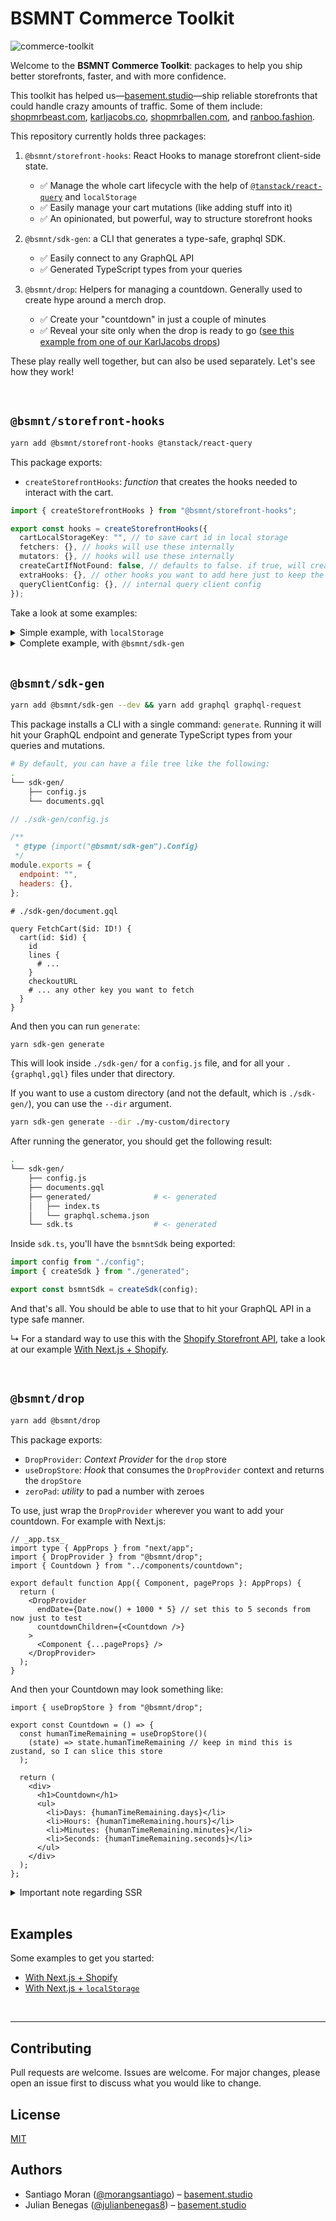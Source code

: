 # BSMNT Commerce Toolkit

![commerce-toolkit](https://user-images.githubusercontent.com/40034115/195423154-223a8187-5c3c-4caa-a19a-843b07d1684a.jpeg)

Welcome to the **BSMNT Commerce Toolkit**: packages to help you ship better storefronts, faster, and with more confidence.

This toolkit has helped us—[basement.studio](https://basement.studio/)—ship reliable storefronts that could handle crazy amounts of traffic. Some of them include: [shopmrbeast.com](https://shopmrbeast.com/), [karljacobs.co](https://karljacobs.co/), [shopmrballen.com](https://shopmrballen.com/), and [ranboo.fashion](https://ranboo.fashion/).

This repository currently holds three packages:

1. `@bsmnt/storefront-hooks`: React Hooks to manage storefront client-side state.

   - ✅ Manage the whole cart lifecycle with the help of [`@tanstack/react-query`](https://tanstack.com/query/v4) and `localStorage`
   - ✅ Easily manage your cart mutations (like adding stuff into it)
   - ✅ An opinionated, but powerful, way to structure storefront hooks

2. `@bsmnt/sdk-gen`: a CLI that generates a type-safe, graphql SDK.

   - ✅ Easily connect to any GraphQL API
   - ✅ Generated TypeScript types from your queries

3. `@bsmnt/drop`: Helpers for managing a countdown. Generally used to create hype around a merch drop.
   - ✅ Create your "countdown" in just a couple of minutes
   - ✅ Reveal your site only when the drop is ready to go ([see this example from one of our KarlJacobs drops](https://twitter.com/MikaelSargsyan/status/1578131832331272224))

These play really well together, but can also be used separately. Let's see how they work!

<br />

## `@bsmnt/storefront-hooks`

```zsh
yarn add @bsmnt/storefront-hooks @tanstack/react-query
```

This package exports:

- `createStorefrontHooks`: _function_ that creates the hooks needed to interact with the cart.

```ts
import { createStorefrontHooks } from "@bsmnt/storefront-hooks";

export const hooks = createStorefrontHooks({
  cartLocalStorageKey: "", // to save cart id in local storage
  fetchers: {}, // hooks will use these internally
  mutators: {}, // hooks will use these internally
  createCartIfNotFound: false, // defaults to false. if true, will create a cart if none is found
  extraHooks: {}, // other hooks you want to add here just to keep the code organized
  queryClientConfig: {}, // internal query client config
});
```

Take a look at some examples:

<details>
    <summary>Simple example, with <code>localStorage</code></summary>
    
```ts
// todo
```
</details>
<details>
    <summary>Complete example, with <code>@bsmnt/sdk-gen</code></summary>

```bash
# Given the following file tree:
.
└── storefront/
    ├── sdk-gen/
    │   └── sdk.ts # generated with @bsmnt/sdk-gen
    └── hooks.ts # <- we'll work here
```

This example depends on [@bsmnt/sdk-gen](#bsmntsdk-gen).

```ts
// ./storefront/hooks.ts

import { createStorefrontHooks } from "@bsmnt/storefront-hooks";
import { bsmntSdk } from "../gql-sdk/sdk";

export const hooks = createStorefrontHooks({
  cartLocalStorageKey: "<my-store>",
  fetchers: {
    fetchCart: async (cartId) => {
      const { cart } = await bsmntSdk.FetchCart({ id: cartId });
      if (cart === undefined) throw new Error("Request failed");
      return cart;
    },
  },
  mutators: {
    addLineItemsToCart: async (cartId, lines) => {
      const { cartLinesAdd } = await bsmntSdk.AddLineItem({
        cartId,
        lines,
      });
      return {
        data: cartLinesAdd?.cart,
        userErrors: cartLinesAdd?.userErrors,
      };
    },
    createCart: async () => {
      const { cartCreate } = await bsmntSdk.CreateCart();
      return {
        data: cartCreate?.cart,
        userErrors: cartCreate?.userErrors,
      };
    },
    createCartWithLines: async (lines) => {
      const { cartCreate } = await bsmntSdk.CreateCartWithLines({ lines });
      return {
        data: cartCreate?.cart,
        userErrors: cartCreate?.userErrors,
      };
    },
    removeLineItemsFromCart: async (cartId, lineIds) => {
      const { cartLinesRemove } = await bsmntSdk.RemoveLineItem({
        cartId,
        lineIds,
      });
      return {
        data: cartLinesRemove?.cart,
        userErrors: cartLinesRemove?.userErrors,
      };
    },
    updateLineItemsInCart: async (cartId, lines) => {
      const { cartLinesUpdate } = await bsmntSdk.UpdateLineItem({
        cartId,
        lines: lines.map((l) => ({
          id: l.merchandiseId,
          quantity: l.quantity,
          attributes: l.attributes,
        })),
      });
      return {
        data: cartLinesUpdate?.cart,
        userErrors: cartLinesUpdate?.userErrors,
      };
    },
  },
});
```

</details>

<br />
 
## `@bsmnt/sdk-gen`

```zsh
yarn add @bsmnt/sdk-gen --dev && yarn add graphql graphql-request
```

This package installs a CLI with a single command: `generate`. Running it will hit your GraphQL endpoint and generate TypeScript types from your queries and mutations.

```bash
# By default, you can have a file tree like the following:
.
└── sdk-gen/
    ├── config.js
    └── documents.gql
```

```js
// ./sdk-gen/config.js

/**
 * @type {import("@bsmnt/sdk-gen").Config}
 */
module.exports = {
  endpoint: "",
  headers: {},
};
```

```gql
# ./sdk-gen/document.gql

query FetchCart($id: ID!) {
  cart(id: $id) {
    id
    lines {
      # ...
    }
    checkoutURL
    # ... any other key you want to fetch
  }
}

```

And then you can run `generate`:

```zsh
yarn sdk-gen generate
```

This will look inside `./sdk-gen/` for a `config.js` file, and for all your `.{graphql,gql}` files under that directory.

If you want to use a custom directory (and not the default, which is `./sdk-gen/`), you can use the `--dir` argument.

```zsh
yarn sdk-gen generate --dir ./my-custom/directory
```

After running the generator, you should get the following result:

```bash
.
└── sdk-gen/
    ├── config.js
    ├── documents.gql
    ├── generated/              # <- generated
    │   ├── index.ts
    │   └── graphql.schema.json
    └── sdk.ts                  # <- generated
```

Inside `sdk.ts`, you'll have the `bsmntSdk` being exported:

```ts
import config from "./config";
import { createSdk } from "./generated";

export const bsmntSdk = createSdk(config);
```

And that's all. You should be able to use that to hit your GraphQL API in a type safe manner.

↳ For a standard way to use this with the [Shopify Storefront API](https://shopify.dev/api/storefront), take a look at our example [With Next.js + Shopify](./examples/nextjs-shopify/src/storefront/sdk-gen).

<br />

## `@bsmnt/drop`

```zsh
yarn add @bsmnt/drop
```

This package exports:

- `DropProvider`: _Context Provider_ for the `drop` store
- `useDropStore`: _Hook_ that consumes the `DropProvider` context and returns the `dropStore`
- `zeroPad`: _utility_ to pad a number with zeroes

To use, just wrap the `DropProvider` wherever you want to add your countdown. For example with Next.js:

```tsx
// _app.tsx_
import type { AppProps } from "next/app";
import { DropProvider } from "@bsmnt/drop";
import { Countdown } from "../components/countdown";

export default function App({ Component, pageProps }: AppProps) {
  return (
    <DropProvider
      endDate={Date.now() + 1000 * 5} // set this to 5 seconds from now just to test
      countdownChildren={<Countdown />}
    >
      <Component {...pageProps} />
    </DropProvider>
  );
}
```

And then your Countdown may look something like:

```tsx
import { useDropStore } from "@bsmnt/drop";

export const Countdown = () => {
  const humanTimeRemaining = useDropStore()(
    (state) => state.humanTimeRemaining // keep in mind this is zustand, so I can slice this store
  );

  return (
    <div>
      <h1>Countdown</h1>
      <ul>
        <li>Days: {humanTimeRemaining.days}</li>
        <li>Hours: {humanTimeRemaining.hours}</li>
        <li>Minutes: {humanTimeRemaining.minutes}</li>
        <li>Seconds: {humanTimeRemaining.seconds}</li>
      </ul>
    </div>
  );
};
```

<details>
<summary>Important note regarding SSR</summary>

If you render `humanTimeRemaining.seconds`, there's a high chance that your server will render something different than your client, as that value will change each second. What you can do is wait until you're safe in the client until you render:

```tsx
import { useEffect, useState } from "react";
import { useDropStore } from "@bsmnt/drop";

const Countdown = () => {
  const humanTimeRemaining = useDropStore()(
    (state) => state.humanTimeRemaining // keep in mind this is zustand, so I can slice this store
  );

  const [hasRenderedOnce, setHasRenderedOnce] = useState(false);

  useEffect(() => {
    setHasRenderedOnce(true);
  }, []);

  return (
    <div>
      <h1>Countdown</h1>
      <ul>
        <li>Days: {humanTimeRemaining.days}</li>
        <li>Hours: {humanTimeRemaining.hours}</li>
        <li>Minutes: {hasRenderedOnce ? humanTimeRemaining.minutes : "59"}</li>
        <li>Seconds: {hasRenderedOnce ? humanTimeRemaining.seconds : "59"}</li>
      </ul>
    </div>
  );
};
```

</details>

<br />

## Examples

Some examples to get you started:

- [With Next.js + Shopify](./examples/nextjs-shopify)
- [With Next.js + `localStorage`](./examples/nextjs-localstorage)

<br />

---

## Contributing

Pull requests are welcome. Issues are welcome. For major changes, please open an issue first to discuss what you would like to change.

## License

[MIT](https://choosealicense.com/licenses/mit/)

## Authors

- Santiago Moran ([@morangsantiago](https://twitter.com/morangsantiago)) – [basement.studio](https://basement.studio)
- Julian Benegas ([@julianbenegas8](https://twitter.com/julianbenegas8)) – [basement.studio](https://basement.studio)
